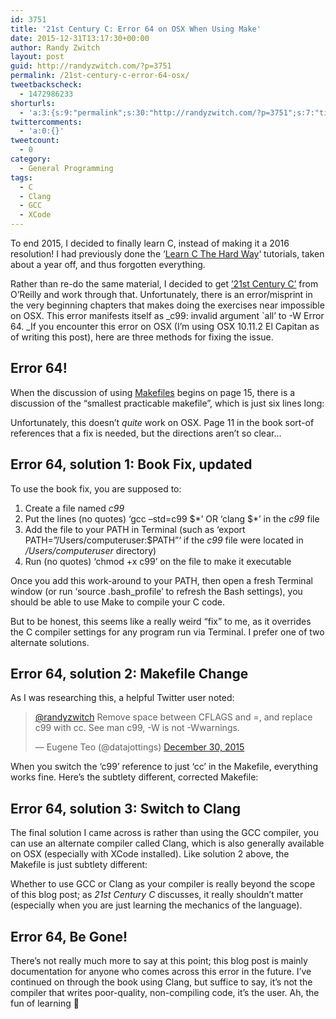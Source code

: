 ```yaml
---
id: 3751
title: '21st Century C: Error 64 on OSX When Using Make'
date: 2015-12-31T13:17:30+00:00
author: Randy Zwitch
layout: post
guid: http://randyzwitch.com/?p=3751
permalink: /21st-century-c-error-64-osx/
tweetbackscheck:
  - 1472986233
shorturls:
  - 'a:3:{s:9:"permalink";s:30:"http://randyzwitch.com/?p=3751";s:7:"tinyurl";s:26:"http://tinyurl.com/hsft5zl";s:4:"isgd";s:19:"http://is.gd/CssUJm";}'
twittercomments:
  - 'a:0:{}'
tweetcount:
  - 0
category:
  - General Programming
tags:
  - C
  - Clang
  - GCC
  - XCode
---
```

To end 2015, I decided to finally learn C, instead of making it a 2016 resolution! I had previously done the &#8216;<a href="http://c.learncodethehardway.org/book/" target="_blank">Learn C The Hard Way</a>&#8216; tutorials, taken about a year off, and thus forgotten everything.

Rather than re-do the same material, I decided to get <a href="http://shop.oreilly.com/product/0636920033677.do" target="_blank">&#8217;21st Century C&#8217;</a> from O&#8217;Reilly and work through that. Unfortunately, there is an error/misprint in the very beginning chapters that makes doing the exercises near impossible on OSX. This error manifests itself as _<span class="s1">c99: invalid argument `all&#8217; to -W </span>Error 64. _If you encounter this error on OSX (I&#8217;m using OSX 10.11.2 El Capitan as of writing this post), here are three methods for fixing the issue.

## Error 64!

When the discussion of using [Makefiles](https://www.gnu.org/software/make/) begins on page 15, there is a discussion of the &#8220;smallest practicable makefile&#8221;, which is just six lines long:

Unfortunately, this doesn&#8217;t _quite_ work on OSX. Page 11 in the book sort-of references that a fix is needed, but the directions aren&#8217;t so clear&#8230;

## Error 64, solution 1: Book Fix, updated

To use the book fix, you are supposed to:

  1. Create a file named _c99_
  2. Put the lines (no quotes) &#8216;gcc &#8211;std=c99 $\*&#8217; OR &#8216;clang $\*&#8217; in the _c99_ file
  3. Add the file to your PATH in Terminal (such as &#8216;export PATH=&#8221;/Users/computeruser:$PATH&#8221;&#8216; if the _c99_ file were located in _/Users/computeruser_ directory)
  4. Run (no quotes) &#8216;chmod +x c99&#8217; on the file to make it executable

Once you add this work-around to your PATH, then open a fresh Terminal window (or run &#8216;source .bash_profile&#8217; to refresh the Bash settings), you should be able to use Make to compile your C code.

But to be honest, this seems like a really weird &#8220;fix&#8221; to me, as it overrides the C compiler settings for any program run via Terminal. I prefer one of two alternate solutions.





## Error 64, solution 2: Makefile Change

As I was researching this, a helpful Twitter user noted:

<blockquote class="twitter-tweet" lang="en" data-conversation="none">
  <p>
    <a href="https://twitter.com/randyzwitch">@randyzwitch</a> Remove space between CFLAGS and =, and replace c99 with cc. See man c99, -W is not -Wwarnings.
  </p>

  <p>
    — Eugene Teo (@datajottings) <a href="https://twitter.com/datajottings/status/682214537341190145">December 30, 2015</a>
  </p>
</blockquote>



When you switch the &#8216;c99&#8217; reference to just &#8216;cc&#8217; in the Makefile, everything works fine. Here&#8217;s the subtlety different, corrected Makefile:

## Error 64, solution 3: Switch to Clang

The final solution I came across is rather than using the GCC compiler, you can use an alternate compiler called Clang, which is also generally available on OSX (especially with XCode installed). Like solution 2 above, the Makefile is just subtlety different:

Whether to use GCC or Clang as your compiler is really beyond the scope of this blog post; as _21st Century C_ discusses, it really shouldn&#8217;t matter (especially when you are just learning the mechanics of the language).

## Error 64, Be Gone!

There&#8217;s not really much more to say at this point; this blog post is mainly documentation for anyone who comes across this error in the future. I&#8217;ve continued on through the book using Clang, but suffice to say, it&#8217;s not the compiler that writes poor-quality, non-compiling code, it&#8217;s the user. Ah, the fun of learning 🙂
